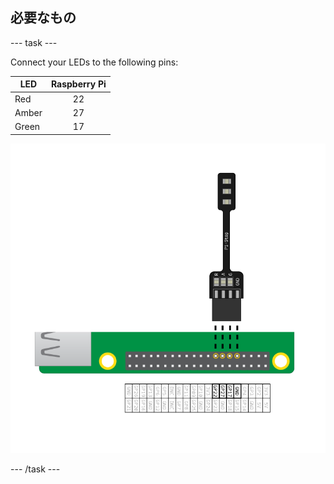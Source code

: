 ## 必要なもの

\--- task \---

Connect your LEDs to the following pins:

| LED   | Raspberry Pi |
| ----- |:------------:|
| Red   |      22      |
| Amber |      27      |
| Green |      17      |

![pi stop connected to gpio 22,27,17 and ground](images/Traffic-Lights-Diagram.png)

\--- /task \---